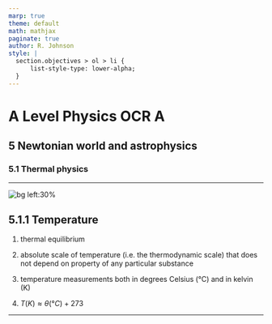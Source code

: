 ```yaml
---
marp: true
theme: default
math: mathjax
paginate: true
author: R. Johnson
style: |
  section.objectives > ol > li {
      list-style-type: lower-alpha;
  }
---
```


# A Level Physics OCR A
## 5 Newtonian world and astrophysics
### 5.1 Thermal physics

---

<!-- _class: objectives -->

![bg left:30%](https://images.unsplash.com/photo-1492962827063-e5ea0d8c01f5?ixlib=rb-4.0.3&ixid=MnwxMjA3fDB8MHxwaG90by1wYWdlfHx8fGVufDB8fHx8&auto=format&fit=crop&w=2121&q=80)
## 5.1.1 Temperature


1. thermal equilibrium

2. absolute scale of temperature (i.e. the thermodynamic scale) that does not depend on property of any particular substance

3. temperature measurements both in degrees Celsius (°C) and in kelvin (K)

4. $T(K) \approx \theta(°C)+273$



---